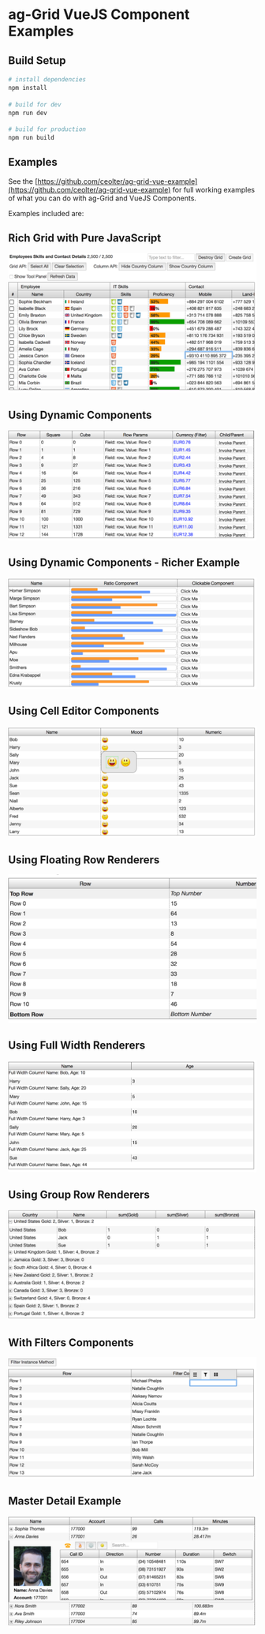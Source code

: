 ag-Grid VueJS Component Examples
===================

## Build Setup

``` bash
# install dependencies
npm install

# build for dev 
npm run dev 

# build for production 
npm run build
```

## Examples

See the [https://github.com/ceolter/ag-grid-vue-example](https://github.com/ceolter/ag-grid-vue-example) for full 
working examples of what you can do with ag-Grid and VueJS Components.

Examples included are:

## Rich Grid with Pure JavaScript
![Rich Grid with Pure JavaScript](/docs/images/rich-grid.png?raw=true "Rich Grid with Pure JavaScript")
## Using Dynamic Components
![Using Dynamic Components](/docs/images/dynamic.png?raw=true "Using Dynamic Components")
## Using Dynamic Components - Richer Example
![Using Dynamic Components - Richer Example](/docs/images/rich-dynamic.png?raw=true "Using Dynamic Components - Richer Example")
## Using Cell Editor Components
![Using Cell Editor Components](/docs/images/editor.png?raw=true "Using Cell Editor Components")
## Using Floating Row Renderers
![Using Floating Row Renderers](/docs/images/floating-row.png?raw=true "Using Floating Row Renderers")
## Using Full Width Renderers
![Using Full Width Renderers](/docs/images/full-width.png?raw=true "Using Full Width Renderers")
## Using Group Row Renderers
![Using Group Row Renderers](/docs/images/grouped-row.png?raw=true "Using Group Row Renderers")
## With Filters Components
![With Filters Components](/docs/images/filter.png?raw=true "With Filters Components")
## Master Detail Example
![Master Detail Example](/docs/images/master-detail.png?raw=true "Master Detail Example")
